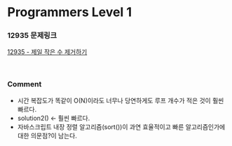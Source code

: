 # Programmers Level 1

### 12935 문제링크

[12935 - 제일 작은 수 제거하기](https://school.programmers.co.kr/learn/courses/30/lessons/12935)

<br>

### Comment

-   시간 복잡도가 똑같이 O(N)이라도 너무나 당연하게도 루프 개수가 적은 것이 훨씬 빠르다.
-   solution2() <- 훨씬 빠르다.
-   자바스크립트 내장 정렬 알고리즘(sort())이 과연 효율적이고 빠른 알고리즘인가에 대한 의문점?이 남는다.
